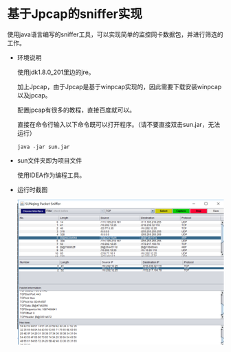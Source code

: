 #  基于Jpcap的sniffer实现

​	使用java语言编写的sniffer工具，可以实现简单的监控网卡数据包，并进行筛选的工作。

- 环境说明

  使用jdk1.8.0_201里边的jre。

  加上Jpcap，由于Jpcap是基于winpcap实现的，因此需要下载安装winpcap以及jpcap。
  
  配置jpcap有很多的教程，直接百度就可以。

  直接在命令行输入以下命令既可以打开程序。（请不要直接双击sun.jar，无法运行）

  ```
  java -jar sun.jar
  ```

- sun文件夹即为项目文件

  使用IDEA作为编程工具。

- 运行时截图

  ![picture](https://github.com/sunSUNQ/MY_Sniffer/raw/master/picture/running.jpg)
